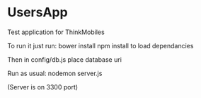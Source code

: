 # UsersApp
Test application for ThinkMobiles

To run it just run:
  bower install
  npm install
to load dependancies

Then in config/db.js place database uri

Run as usual: nodemon server.js  

(Server is on 3300 port)
